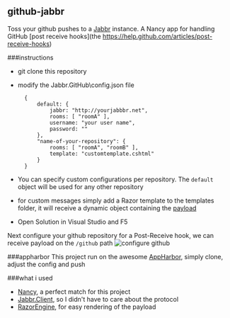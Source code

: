 ## github-jabbr
Toss your github pushes to a [Jabbr](https://github.com/davidfowl/JabbR) instance. A Nancy app for handling GitHub [post receive hooks](the https://help.github.com/articles/post-receive-hooks)

###instructions
* git clone this repository
* modify the Jabbr.GitHub\config.json file

		{
		    default: {
		        jabbr: "http://yourjabbbr.net",
		        rooms: [ "roomA" ],
		        username: "your user name",
				password: ""
		    },
		    "name-of-your-repository": {
		        rooms: [ "roomA", "roomB" ],
				template: "customtemplate.cshtml"
		    }
		}

* You can specify custom configurations per repository. The `default` object will be used for any other repository
* for custom messages simply add a Razor template to the templates folder,
  it will receive a dynamic object containing the [payload](https://help.github.com/articles/post-receive-hooks)
* Open Solution in Visual Studio and F5

Next configure your github repository for a Post-Receive hook, we can receive payload on the `/github` path
![configure github](https://raw.github.com/thomasvm/github-jabbr/master/doc/configuration.png)

###appharbor
This project run on the awesome [AppHarbor](http://appharbor.com/), simply clone, adjust the config and push

###what i used
* [Nancy](http://nancyfx.org/), a perfect match for this project
* [Jabbr.Client](https://github.com/davidfowl/JabbR.Client), so I didn't have to care about the protocol
* [RazorEngine](http://razorengine.codeplex.com/), for easy rendering of the payload
